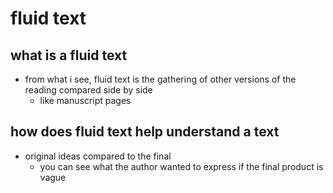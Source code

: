# fluid text
## what is a fluid text
- from what i see, fluid text is the gathering of other versions of the reading compared side by side
    - like manuscript pages
## how does fluid text help understand a text
- original ideas compared to the final
    - you can see what the author wanted to express if the final product is vague
